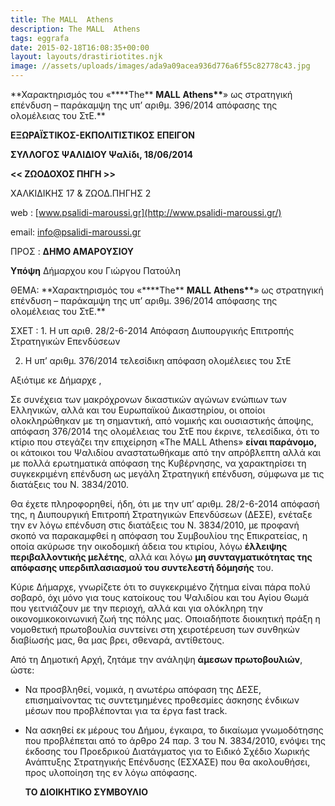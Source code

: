 ```yaml
---
title: The MALL  Athens
description: The MALL  Athens
tags: eggrafa
date: 2015-02-18T16:08:35+00:00
layout: layouts/drastiriotites.njk
image: //assets/uploads/images/ada9a09acea936d776a6f55c82778c43.jpg
---
```


**Χαρακτηρισμός του «\*\***The\*\* **MALL** **Athens\*\***» ως στρατηγική επένδυση – παράκαμψη της υπ’ αριθμ. 396/2014 απόφασης της ολομέλειας του ΣτΕ.\*\*

<!-- excerpt -->

**ΕΞΩΡΑΪΣΤΙΚΟΣ-ΕΚΠΟΛΙΤΙΣΤΙΚΟΣ** **ΕΠΕΙΓΟΝ**

**ΣΥΛΛΟΓΟΣ ΨΑΛΙΔΙΟΥ Ψαλίδι, 18/06/2014**

**&lt;&lt; ΖΩΟΔΟΧΟΣ ΠΗΓΗ &gt;&gt;**

ΧΑΛΚΙΔΙΚΗΣ 17 &amp; ΖΩΟΔ.ΠΗΓΗΣ 2

web : [www.psalidi-maroussi.gr](http://www.psalidi-maroussi.gr/)

email: <info@psalidi-maroussi.gr>

ΠΡΟΣ : **ΔΗΜΟ ΑΜΑΡΟΥΣΙΟΥ**

**Υπόψη** Δήμαρχου κου Γιώργου Πατούλη

ΘΕΜΑ: **Χαρακτηρισμός του «\*\***The\*\* **MALL** **Athens\*\***» ως στρατηγική επένδυση – παράκαμψη της υπ’ αριθμ. 396/2014 απόφασης της ολομέλειας του ΣτΕ.\*\*

ΣΧΕΤ : 1. Η υπ αριθ. 28/2-6-2014 Απόφαση Διυπουργικής Επιτροπής Στρατηγικών Επενδύσεων

2. Η υπ’ αριθμ. 376/2014 τελεσίδικη απόφαση ολομέλειες του ΣτΕ

Αξιότιμε κε Δήμαρχε ,

Σε συνέχεια των μακρόχρονων δικαστικών αγώνων ενώπιων των Ελληνικών, αλλά και του Ευρωπαϊκού Δικαστηρίου, οι οποίοι ολοκληρώθηκαν με τη σημαντική, από νομικής και ουσιαστικής άποψης, απόφαση 376/2014 της ολομέλειας του ΣτΕ που έκρινε, τελεσίδικα, ότι το κτίριο που στεγάζει την επιχείρηση «The MALL Athens» **είναι παράνομο,** οι κάτοικοι του Ψαλιδίου αναστατωθήκαμε από την απρόβλεπτη αλλά και με πολλά ερωτηματικά απόφαση της Κυβέρνησης, να χαρακτηρίσει τη συγκεκριμένη επένδυση ως μεγάλη Στρατηγική επένδυση, σύμφωνα με τις διατάξεις του Ν. 3834/2010.

Θα έχετε πληροφορηθεί, ήδη, ότι με την υπ’ αριθμ. 28/2-6-2014 απόφασή της, η Διυπουργική Επιτροπή Στρατηγικών Επενδύσεων (ΔΕΣΕ), ενέταξε την εν λόγω επένδυση στις διατάξεις του Ν. 3834/2010, με προφανή σκοπό να παρακαμφθεί η απόφαση του Συμβουλίου της Επικρατείας, η οποία ακύρωσε την οικοδομική άδεια του κτιρίου, λόγω **έλλειψης περιβαλλοντικής μελέτης**, αλλά και λόγω **μη συνταγματικότητας της απόφασης υπερδιπλασιασμού του συντελεστή δόμησής** του.

Κύριε Δήμαρχε, γνωρίζετε ότι το συγκεκριμένο ζήτημα είναι πάρα πολύ σοβαρό, όχι μόνο για τους κατοίκους του Ψαλιδίου και του Αγίου Θωμά που γειτνιάζουν με την περιοχή, αλλά και για ολόκληρη την οικονομικοκοινωνική ζωή της πόλης μας. Οποιαδήποτε διοικητική πράξη η νομοθετική πρωτοβουλία συντείνει στη χειροτέρευση των συνθηκών διαβίωσής μας, θα μας βρει, σθεναρά, αντίθετους.

Από τη Δημοτική Αρχή, ζητάμε την ανάληψη **άμεσων πρωτοβουλιών**, ώστε:

- Να προσβληθεί, νομικά, η ανωτέρω απόφαση της ΔΕΣΕ, επισημαίνοντας τις συντετμημένες προθεσμίες άσκησης ένδικων μέσων που προβλέπονται για τα έργα fast track.
- Να ασκηθεί εκ μέρους του Δήμου, έγκαιρα, το δικαίωμα γνωμοδότησης που προβλέπεται από το άρθρο 24 παρ. 3 του Ν. 3834/2010, ενόψει της έκδοσης του Προεδρικού Διατάγματος για το Ειδικό Σχέδιο Χωρικής Ανάπτυξης Στρατηγικής Επένδυσης (ΕΣΧΑΣΕ) που θα ακολουθήσει, προς υλοποίηση της εν λόγω απόφασης.

  **ΤΟ ΔΙΟΙΚΗΤΙΚΟ ΣΥΜΒΟΥΛΙΟ**
